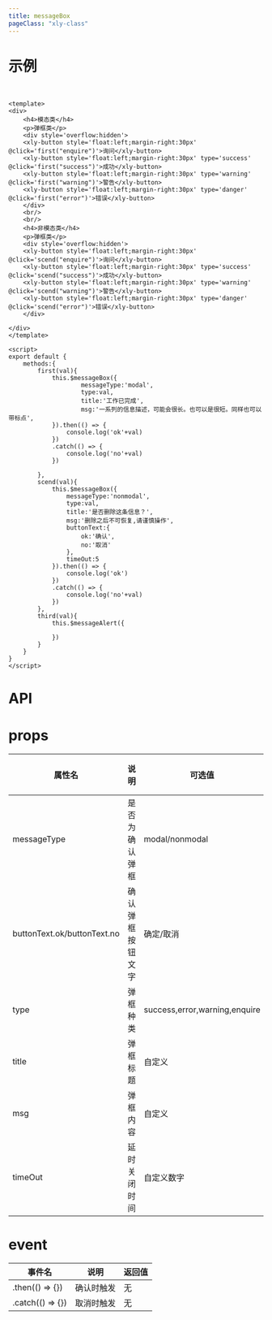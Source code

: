 ```yaml
---
title: messageBox
pageClass: "xly-class"
---
```

# 示例

<br/>

<template>
<div>
    <h4>模态类</h4>
    <p>确认弹框类</p>
    <div style='overflow:hidden'>
    <xly-button style='margin-right:30px' @click='first("enquire")'>询问</xly-button>
    <xly-button style='margin-right:30px' type='success' @click='first("success")'>成功</xly-button>
    <xly-button style='margin-right:30px' type='warning' @click='first("warning")'>警告</xly-button>
    <xly-button style='margin-right:30px' type='danger' @click='first("error")'>错误</xly-button>
    </div>
    <br/>
    <br/>
    <h4>非模态类</h4>
    <p>提示弹框类</p>
    <div style='overflow:hidden'>
    <xly-button style='margin-right:30px' @click='scend("enquire")'>询问</xly-button>
    <xly-button style='margin-right:30px' type='success' @click='scend("success")'>成功</xly-button>
    <xly-button style='margin-right:30px' type='warning' @click='scend("warning")'>警告</xly-button>
    <xly-button style='margin-right:30px' type='danger' @click='scend("error")'>错误</xly-button>
    </div>
    
</div>
</template>

<script>
export default {
    methods:{
        first(val){
            this.$messageAlert({
                type:val,
                msg:'成功的消息',
                icon:'xly_icon_shutdown_line',
                top:'30px',
                timeOut:20,
                align:'left',
                outside:true
            }).then(() => {
                console.log('ok')
            })
            .catch(() => {
                console.log('no'+val)
            })
            this.$messageBox({
                    messageType:'modal',
                    type:val,
                    title:'工作已完成',
                    msg:'一系列的信息描述，可能会很长。也可以是很短。同样也可以带标点',
            }).then(() => {
                
            })
            .catch(() => {
                console.log('no'+val)
            })
            
        },
        scend(val){
            this.$messageBox({
                messageType:'nonmodal',
                type:val,
                title:'是否删除这条信息？',
                msg:'删除之后不可恢复,请谨慎操作',
                buttonText:{
                    ok:'确认',
                    no:'取消'
                },
                timeOut:5
            }).then(() => {
                console.log('ok')
            })
            .catch(() => {
                console.log('no'+val)
            })
        },
        third(val){
            this.$messageAlert({

            })
        }
    }
}
</script>

```vue
<template>
<div>
    <h4>模态类</h4>
    <p>弹框类</p>
    <div style='overflow:hidden'>
    <xly-button style='float:left;margin-right:30px' @click='first("enquire")'>询问</xly-button>
    <xly-button style='float:left;margin-right:30px' type='success' @click='first("success")'>成功</xly-button>
    <xly-button style='float:left;margin-right:30px' type='warning' @click='first("warning")'>警告</xly-button>
    <xly-button style='float:left;margin-right:30px' type='danger' @click='first("error")'>错误</xly-button>
    </div>
    <br/>
    <br/>
    <h4>非模态类</h4>
    <p>弹框类</p>
    <div style='overflow:hidden'>
    <xly-button style='float:left;margin-right:30px' @click='scend("enquire")'>询问</xly-button>
    <xly-button style='float:left;margin-right:30px' type='success' @click='scend("success")'>成功</xly-button>
    <xly-button style='float:left;margin-right:30px' type='warning' @click='scend("warning")'>警告</xly-button>
    <xly-button style='float:left;margin-right:30px' type='danger' @click='scend("error")'>错误</xly-button>
    </div>
    
</div>
</template>

<script>
export default {
    methods:{
        first(val){
            this.$messageBox({
                    messageType:'modal',
                    type:val,
                    title:'工作已完成',
                    msg:'一系列的信息描述，可能会很长。也可以是很短。同样也可以带标点',
            }).then(() => {
                console.log('ok'+val)
            })
            .catch(() => {
                console.log('no'+val)
            })
            
        },
        scend(val){
            this.$messageBox({
                messageType:'nonmodal',
                type:val,
                title:'是否删除这条信息？',
                msg:'删除之后不可恢复,请谨慎操作',
                buttonText:{
                    ok:'确认',
                    no:'取消'
                },
                timeOut:5
            }).then(() => {
                console.log('ok')
            })
            .catch(() => {
                console.log('no'+val)
            })
        },
        third(val){
            this.$messageAlert({

            })
        }
    }
}
</script>
```

# API

# props

| 属性名             | 说明         | 可选值                                      | 类型    | 默认值  |
| ----------------- | ------------ | ------------------------------------------- | ------- | ------- |
| messageType       | 是否为确认弹框         | modal/nonmodal | string  | 无 |
| buttonText.ok/buttonText.no  | 确认弹框按钮文字  | 确定/取消 | string  |确定/取消  |
| type       | 弹框种类         | success,error,warning,enquire | string  | 无 |
| title            | 弹框标题         | 自定义                        | string  | 自定义   |
| msg            | 弹框内容   | 自定义                        | string  | 自定义   |
| timeOut            | 延时关闭时间         | 自定义数字                        | number  | 5   |


# event

| 事件名 | 说明            | 返回值 |
| ------ | --------------- | ------ |
| .then(() => {})  | 确认时触发 | 无     |
| .catch(() => {})  | 取消时触发 | 无     |